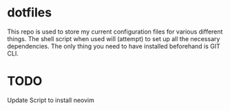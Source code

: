 # dotfiles
This repo is used to store my current configuration files for various different
things. The shell script when used will (attempt) to set up all the necessary
dependencies. The only thing you need to have installed beforehand is GIT CLI.

# TODO
Update Script to install neovim

